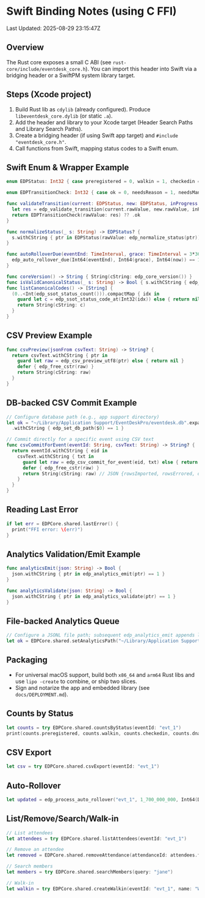 # Swift Binding Notes (using C FFI)
Last Updated: 2025-08-29 23:15:47Z

## Overview
The Rust core exposes a small C ABI (see `rust-core/include/eventdesk_core.h`). You can import this header into Swift via a bridging header or a SwiftPM system library target.

## Steps (Xcode project)
1) Build Rust lib as `cdylib` (already configured). Produce `libeventdesk_core.dylib` (or static `.a`).
2) Add the header and library to your Xcode target (Header Search Paths and Library Search Paths).
3) Create a bridging header (if using Swift app target) and `#include "eventdesk_core.h"`.
4) Call functions from Swift, mapping status codes to a Swift enum.

## Swift Enum & Wrapper Example
```swift
enum EDPStatus: Int32 { case preregistered = 0, walkin = 1, checkedin = 2, dna = 3 }

enum EDPTransitionCheck: Int32 { case ok = 0, needsReason = 1, needsManagerOverride = 2 }

func validateTransition(current: EDPStatus, new: EDPStatus, inProgress: Bool, override: Bool) -> EDPTransitionCheck {
  let res = edp_validate_transition(current.rawValue, new.rawValue, inProgress, override)
  return EDPTransitionCheck(rawValue: res) ?? .ok
}

func normalizeStatus(_ s: String) -> EDPStatus? {
  s.withCString { ptr in EDPStatus(rawValue: edp_normalize_status(ptr)) }
}

func autoRolloverDue(eventEnd: TimeInterval, grace: TimeInterval = 3*3600, now: TimeInterval = Date().timeIntervalSince1970) -> Bool {
  edp_auto_rollover_due(Int64(eventEnd), Int64(grace), Int64(now)) == 1
}

func coreVersion() -> String { String(cString: edp_core_version()) }
func isValidCanonicalStatus(_ s: String) -> Bool { s.withCString { edp_validate_status_code($0) == 1 } }
func listCanonicalCodes() -> [String] {
  (0..<Int(edp_ssot_status_count())).compactMap { idx in
    guard let c = edp_ssot_status_code_at(Int32(idx)) else { return nil }
    return String(cString: c)
  }
}
```

## CSV Preview Example
```swift
func csvPreview(jsonFrom csvText: String) -> String? {
  return csvText.withCString { ptr in
    guard let raw = edp_csv_preview_utf8(ptr) else { return nil }
    defer { edp_free_cstr(raw) }
    return String(cString: raw)
  }
}
```

## DB-backed CSV Commit Example
```swift
// Configure database path (e.g., app support directory)
let ok = "~/Library/Application Support/EventDeskPro/eventdesk.db".expandingTildeInPath
  .withCString { edp_set_db_path($0) == 1 }

// Commit directly for a specific event using CSV text
func csvCommitForEvent(eventId: String, csvText: String) -> String? {
  return eventId.withCString { eid in
    csvText.withCString { txt in
      guard let raw = edp_csv_commit_for_event(eid, txt) else { return nil }
      defer { edp_free_cstr(raw) }
      return String(cString: raw) // JSON {rowsImported, rowsErrored, duplicates}
    }
  }
}
```

## Reading Last Error
```swift
if let err = EDPCore.shared.lastError() {
  print("FFI error: \(err)")
}
```

## Analytics Validation/Emit Example
```swift
func analyticsEmit(json: String) -> Bool {
  json.withCString { ptr in edp_analytics_emit(ptr) == 1 }
}

func analyticsValidate(json: String) -> Bool {
  json.withCString { ptr in edp_analytics_validate(ptr) == 1 }
}
```

## File-backed Analytics Queue
```swift
// Configure a JSONL file path; subsequent edp_analytics_emit appends lines
let ok = EDPCore.shared.setAnalyticsPath("~/Library/Application Support/EventDeskPro/analytics.jsonl".expandingTildeInPath)
```

## Packaging
- For universal macOS support, build both `x86_64` and `arm64` Rust libs and use `lipo -create` to combine, or ship two slices.
- Sign and notarize the app and embedded library (see `docs/DEPLOYMENT.md`).
## Counts by Status
```swift
let counts = try EDPCore.shared.countsByStatus(eventId: "evt_1")
print(counts.preregistered, counts.walkin, counts.checkedin, counts.dna)
```

## CSV Export
```swift
let csv = try EDPCore.shared.csvExport(eventId: "evt_1")
```

## Auto-Rollover
```swift
let updated = edp_process_auto_rollover("evt_1", 1_700_000_000, Int64(Date().timeIntervalSince1970), 3*3600)
```

## List/Remove/Search/Walk-in
```swift
// List attendees
let attendees = try EDPCore.shared.listAttendees(eventId: "evt_1")

// Remove an attendee
let removed = EDPCore.shared.removeAttendance(attendanceId: attendees.first!.attendeeId, reason: "merge", changedBy: "swift")

// Search members
let members = try EDPCore.shared.searchMembers(query: "jane")

// Walk-in
let walkin = try EDPCore.shared.createWalkin(eventId: "evt_1", name: "Walk In", email: nil, phone: nil, company: "Orbit", immediateCheckin: true, changedBy: "swift")
```
